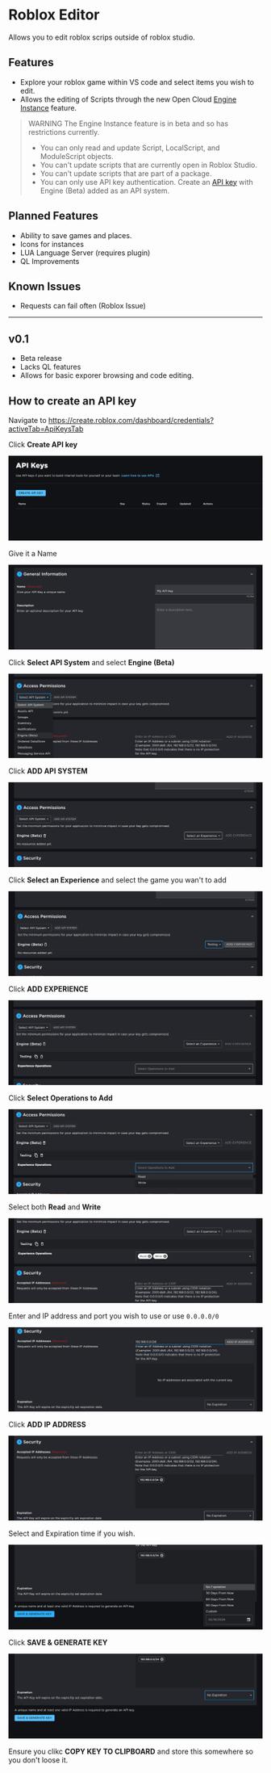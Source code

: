 # Roblox Editor

Allows you to edit roblox scrips outside of roblox studio.

## Features

* Explore your roblox game within VS code and select items you wish to edit.
* Allows the editing of Scripts through the new Open Cloud [Engine Instance](https://create.roblox.com/docs/en-us/cloud/open-cloud/instance) feature.

> WARNING The Engine Instance feature is in beta and so has restrictions currently.
> * You can only read and update Script, LocalScript, and ModuleScript objects.
> * You can't update scripts that are currently open in Roblox Studio.
> * You can't update scripts that are part of a package.
> * You can only use API key authentication. Create an [API key](https://create.roblox.com/docs/en-us/cloud/open-cloud/api-keys) with Engine (Beta) added as an API system.


## Planned Features

* Ability to save games and places.
* Icons for instances
* LUA Language Server (requires plugin)
* QL Improvements

## Known Issues

* Requests can fail often (Roblox Issue)

---

## v0.1

* Beta release
* Lacks QL features
* Allows for basic exporer browsing and code editing.

## How to create an API key

Navigate to https://create.roblox.com/dashboard/credentials?activeTab=ApiKeysTab

Click **Create API key**

![Click Create API key](https://raw.githubusercontent.com/afoster549/roblox-editor/main/images/APIKEY/1.png)

Give it a Name

![Click Create API key](https://raw.githubusercontent.com/afoster549/roblox-editor/main/images/APIKEY/2.png)

Click **Select API System** and select **Engine (Beta)**

![Click Create API key](https://raw.githubusercontent.com/afoster549/roblox-editor/main/images/APIKEY/3.png)

Click **ADD API SYSTEM**

![Click Create API key](https://raw.githubusercontent.com/afoster549/roblox-editor/main/images/APIKEY/4.png)

Click **Select an Experience** and select the game you wan't to add

![Click Create API key](https://raw.githubusercontent.com/afoster549/roblox-editor/main/images/APIKEY/5.png)

Click **ADD EXPERIENCE**

![Click Create API key](https://raw.githubusercontent.com/afoster549/roblox-editor/main/images/APIKEY/6.png)

Click **Select Operations to Add**

![Click Create API key](https://raw.githubusercontent.com/afoster549/roblox-editor/main/images/APIKEY/7.png)

Select both **Read** and **Write**

![Click Create API key](https://raw.githubusercontent.com/afoster549/roblox-editor/main/images/APIKEY/8.png)

Enter and IP address and port you wish to use or use `0.0.0.0/0`

![Click Create API key](https://raw.githubusercontent.com/afoster549/roblox-editor/main/images/APIKEY/9.png)

Click **ADD IP ADDRESS**

![Click Create API key](https://raw.githubusercontent.com/afoster549/roblox-editor/main/images/APIKEY/10.png)

Select and Expiration time if you wish.

![Click Create API key](https://raw.githubusercontent.com/afoster549/roblox-editor/main/images/APIKEY/11.png)

Click **SAVE & GENERATE KEY**

![Click Create API key](https://raw.githubusercontent.com/afoster549/roblox-editor/main/images/APIKEY/12.png)

Ensure you clikc **COPY KEY TO CLIPBOARD** and store this somewhere so you don't loose it.